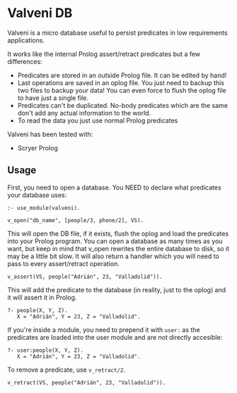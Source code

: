 # Valveni DB

Valveni is a micro database useful to persist predicates in low requirements applications.

It works like the internal Prolog assert/retract predicates but a few differences:

* Predicates are stored in an outside Prolog file. It can be edited by hand!
* Last operations are saved in an oplog file. You just need to backup this two files to backup your data! You can even force to flush the oplog file to have just a single file.
* Predicates can't be duplicated. No-body predicates which are the same don't add any actual information to the world.
* To read the data you just use normal Prolog predicates

Valveni has been tested with:

* Scryer Prolog

## Usage

First, you need to open a database. You NEED to declare what predicates your database uses:

```
:- use_module(valveni).

v_open("db_name", [people/3, phone/2], VS).
```

This will open the DB file, if it exists, flush the oplog and load the predicates into your Prolog program.
You can open a database as many times as you want, but keep in mind that v_open rewrites the entire database to disk, so it may be a little bit slow.
It will also return a handler which you will need to pass to every assert/retract operation.

```
v_assert(VS, people("Adrián", 23, "Valladolid")).
```

This will add the predicate to the database (in reality, just to the oplog) and it will assert it in Prolog.

```
?- people(X, Y, Z).
   X = "Adrián", Y = 23, Z = "Valladolid".
```

If you're inside a module, you need to prepend it with `user:` as the predicates are loaded into the user module and are not directly accesible:

```
?- user:people(X, Y, Z).
   X = "Adrián", Y = 23, Z = "Valladolid".
```


To remove a predicate, use `v_retract/2`.

```
v_retract(VS, people("Adrián", 23, "Valladolid")).
```